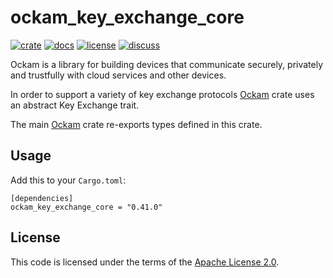 # ockam_key_exchange_core

[![crate][crate-image]][crate-link]
[![docs][docs-image]][docs-link]
[![license][license-image]][license-link]
[![discuss][discuss-image]][discuss-link]

Ockam is a library for building devices that communicate securely, privately
and trustfully with cloud services and other devices.

In order to support a variety of key exchange protocols [Ockam][main-ockam-crate-link] crate uses an abstract Key Exchange trait.

The main [Ockam][main-ockam-crate-link] crate re-exports types defined in
this crate.

## Usage

Add this to your `Cargo.toml`:

```
[dependencies]
ockam_key_exchange_core = "0.41.0"
```

## License

This code is licensed under the terms of the [Apache License 2.0][license-link].

[main-ockam-crate-link]: https://crates.io/crates/ockam

[crate-image]: https://img.shields.io/crates/v/ockam_key_exchange_core.svg
[crate-link]: https://crates.io/crates/ockam_key_exchange_core

[docs-image]: https://docs.rs/ockam_key_exchange_core/badge.svg
[docs-link]: https://docs.rs/ockam_key_exchange_core

[license-image]: https://img.shields.io/badge/License-Apache%202.0-green.svg
[license-link]: https://github.com/ockam-network/ockam/blob/HEAD/LICENSE

[discuss-image]: https://img.shields.io/badge/Discuss-Github%20Discussions-ff70b4.svg
[discuss-link]: https://github.com/ockam-network/ockam/discussions

